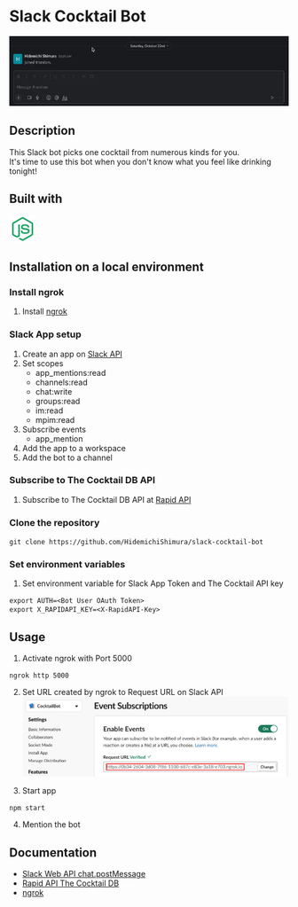 # Slack Cocktail Bot

![](public/cocktailBot-demo.gif)

## Description

This Slack bot picks one cocktail from numerous kinds for you.\
It's time to use this bot when you don't know what you feel like drinking tonight!

## Built with

![](public/icon-node.png)

## Installation on a local environment

### Install ngrok

1. Install [ngrok](https://ngrok.com/)

### Slack App setup

1. Create an app on [Slack API](https://api.slack.com/)
2. Set scopes
   - app_mentions:read
   - channels:read
   - chat:write
   - groups:read
   - im:read
   - mpim:read
3. Subscribe events
   - app_mention
4. Add the app to a workspace
5. Add the bot to a channel

### Subscribe to The Cocktail DB API

1. Subscribe to The Cocktail DB API at [Rapid API](https://rapidapi.com/thecocktaildb/api/the-cocktail-db/)

### Clone the repository

```
git clone https://github.com/HidemichiShimura/slack-cocktail-bot
```

### Set environment variables

1. Set environment variable for Slack App Token and The Cocktail API key

```
export AUTH=<Bot User OAuth Token>
export X_RAPIDAPI_KEY=<X-RapidAPI-Key>
```

## Usage

1. Activate ngrok with Port 5000

```
ngrok http 5000
```

2. Set URL created by ngrok to Request URL on Slack API
   ![](public/requestURL.png)

3. Start app

```
npm start
```

4. Mention the bot

## Documentation

- [Slack Web API chat.postMessage](https://api.slack.com/methods/chat.postMessage)
- [Rapid API The Cocktail DB](https://rapidapi.com/thecocktaildb/api/the-cocktail-db/)
- [ngrok](https://ngrok.com/)
